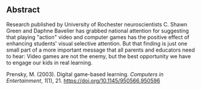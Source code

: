 ## Abstract
Research published by University of Rochester neuroscientists C. Shawn Green and Daphne Bavelier has grabbed national attention for suggesting that playing "action" video and computer games has the positive effect of enhancing students' visual selective attention. But that finding is just one small part of a more important message that all parents and educators need to hear: Video games are not the enemy, but the best opportunity we have to engage our kids in real learning.

Prensky, M. (2003). Digital game-based learning. _Computers in Entertainment_, _1_(1), 21. https://doi.org/10.1145/950566.950596